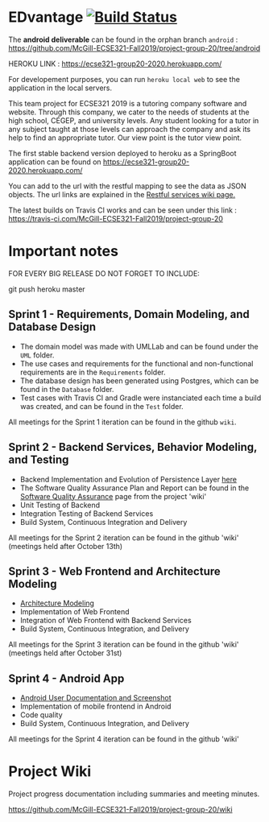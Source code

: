 # EDvantage  [![Build Status](https://travis-ci.com/McGill-ECSE321-Fall2019/project-group-20.svg?token=ERzxJp8gWsvgA1YgDGwo&branch=Tests)](https://travis-ci.com/McGill-ECSE321-Fall2019/project-group-20)

The **android deliverable** can be found in the orphan branch `android` : https://github.com/McGill-ECSE321-Fall2019/project-group-20/tree/android

HEROKU LINK : https://ecse321-group20-2020.herokuapp.com/

For developement purposes, you can run `heroku local web` to see the application in the local servers.

This team project for ECSE321 2019 is a tutoring company software and website. Through this company, we cater to the needs of students at the high school, CÉGEP, and university levels. Any student looking for a tutor in any subject taught at those levels can approach the company and ask its help to find an appropriate tutor. Our view point is the tutor view point. 

The first stable backend version deployed to heroku as a SpringBoot application can be found on https://ecse321-group20-2020.herokuapp.com/ 

You can add to the url with the restful mapping to see the data as JSON objects. The url links are explained in the [Restful services wiki page.](https://github.com/McGill-ECSE321-Fall2019/project-group-20/wiki/RESTful-Service-Endpoints) 

The latest builds on Travis CI works and can be seen under this link : https://travis-ci.com/McGill-ECSE321-Fall2019/project-group-20

# Important notes
FOR EVERY BIG RELEASE DO NOT FORGET TO INCLUDE: 

git push heroku master

## Sprint 1 - Requirements, Domain Modeling, and Database Design
  - The domain model was made with UMLLab and can be found under the `UML` folder.
  - The use cases and requirements for the functional and non-functional requirements are in the `Requirements` folder. 
  - The database design has been generated using Postgres, which can be found in the `Database` folder.
  - Test cases with Travis CI and Gradle were instanciated each time a build was created, and can be found in the `Test` folder.
 
 All meetings for the Sprint 1 iteration can be found in the github `wiki`.
 
 ## Sprint 2 - Backend Services, Behavior Modeling, and Testing
  - Backend Implementation and Evolution of Persistence Layer [here](https://github.com/McGill-ECSE321-Fall2019/project-group-20/tree/adam/Backend/src/main/java/ca/mcgill/ecse321/tutor/controller)
  - The Software Quality Assurance Plan and Report can be found in the [Software Quality Assurance](https://github.com/McGill-ECSE321-Fall2019/project-group-20/wiki/Software-Quality-Assurance) page from the project 'wiki'
  - Unit Testing of Backend 
  - Integration Testing of Backend Services
  - Build System, Continuous Integration and Delivery
  
 All meetings for the Sprint 2 iteration can be found in the github 'wiki' (meetings held after October 13th)
 
  ## Sprint 3 - Web Frontend and Architecture Modeling
  - [Architecture Modeling](https://github.com/McGill-ECSE321-Fall2019/project-group-20/wiki/Architecture-Model)
  - Implementation of Web Frontend
  - Integration of Web Frontend with Backend Services
  - Build System, Continuous Integration, and Delivery
  
 All meetings for the Sprint 3 iteration can be found in the github 'wiki' (meetings held after October 31st)

 ## Sprint 4 - Android App
  - [Android User Documentation and Screenshot](https://github.com/McGill-ECSE321-Fall2019/project-group-20/wiki/Android-App)
  - Implementation of mobile frontend in Android
  - Code quality
  - Build System, Continuous Integration, and Delivery
  
 All meetings for the Sprint 4 iteration can be found in the github 'wiki' 
  
# Project Wiki
Project progress documentation including summaries and meeting minutes.

https://github.com/McGill-ECSE321-Fall2019/project-group-20/wiki
